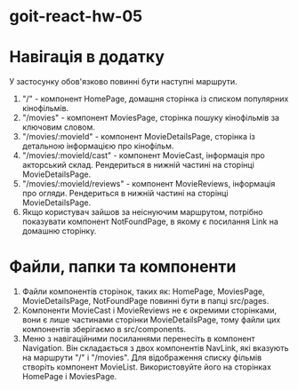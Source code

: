 # goit-react-hw-05

# Навігація в додатку

У застосунку обов'язково повинні бути наступні маршрути.

1. "/" - компонент HomePage, домашня сторінка із списком популярних кінофільмів.
2. "/movies" - компонент MoviesPage, сторінка пошуку кінофільмів за ключовим словом.
3. "/movies/:movieId" - компонент MovieDetailsPage, сторінка із детальною інформацією про кінофільм.
4. "/movies/:movieId/cast" - компонент MovieCast, інформація про акторський склад.
   Рендериться в нижній частині на сторінці MovieDetailsPage.
5. "/movies/:movieId/reviews" - компонент MovieReviews, інформація про огляди.
   Рендериться в нижній частині на сторінці MovieDetailsPage.
6. Якщо користувач зайшов за неіснуючим маршрутом, потрібно показувати компонент NotFoundPage,
   в якому є посилання Link на домашню сторінку.

# Файли, папки та компоненти

1. Файли компонентів сторінок, таких як: HomePage, MoviesPage, MovieDetailsPage, NotFoundPage
   повинні бути в папці src/pages.
2. Компоненти MovieCast і MovieReviews не є окремими сторінками, вони є лише частинами
   сторінки MovieDetailsPage, тому файли цих компонентів зберігаємо в src/components.
3. Меню з навігаційними посиланнями перенесіть в компонент Navigation.
   Він складається з двох компонентів NavLink, які вказують на маршрути "/" і "/movies".
   Для відображення списку фільмів створіть компонент MovieList.
   Використовуйте його на сторінках HomePage і MoviesPage.
